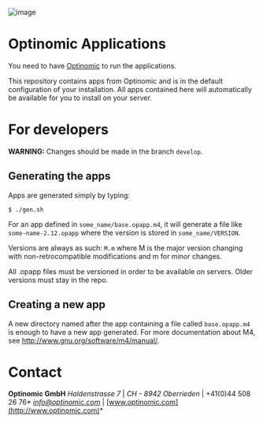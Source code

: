 ![image](http://www.ottiger.org/optinomic_logo/optinomic_logo_small.png)

# Optinomic Applications

You need to have [Optinomic](http://www.optinomic.com) to run the applications.

This repository contains apps from Optinomic and is in the default configuration
of your installation. All apps contained here will automatically be available
for you to install on your server.

# For developers

**WARNING:** Changes should be made in the branch `develop`.

## Generating the apps

Apps are generated simply by typing:

```$ ./gen.sh```

For an app defined in `some_name/base.opapp.m4`, it will generate a file like
`some-name-2.12.opapp` where the version is stored in `some_name/VERSION`.

Versions are always as such: `M.m` where M is the major version changing with
non-retrocompatible modifications and m for minor changes.

All .opapp files must be versioned in order to be available on servers. Older
versions must stay in the repo.

## Creating a new app

A new directory named after the app containing a file called `base.opapp.m4` is
enough to have a new app generated. For more documentation about M4, see
http://www.gnu.org/software/m4/manual/.

# Contact

**Optinomic GmbH**
*Haldenstrasse 7*   |  *CH - 8942 Oberrieden*   |   +41(0)44 508 26 76*
*info@optinomic.com*  |  [www.optinomic.com](http://www.optinomic.com)*
